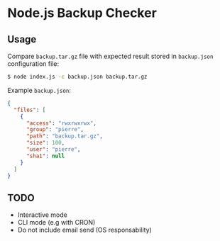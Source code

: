 # Node.js Backup Checker

## Usage

Compare `backup.tar.gz` file with expected result stored in `backup.json` configuration file:

```bash
$ node index.js -c backup.json backup.tar.gz
```

Example `backup.json`:

```json
{
  "files": [
    {
      "access": "rwxrwxrwx",
      "group": "pierre",
      "path": "backup.tar.gz",
      "size": 100,
      "user": "pierre",
      "sha1": null
    }
  ]
}
```

## TODO

* Interactive mode
* CLI mode (e.g with CRON)
* Do not include email send (OS responsability)
